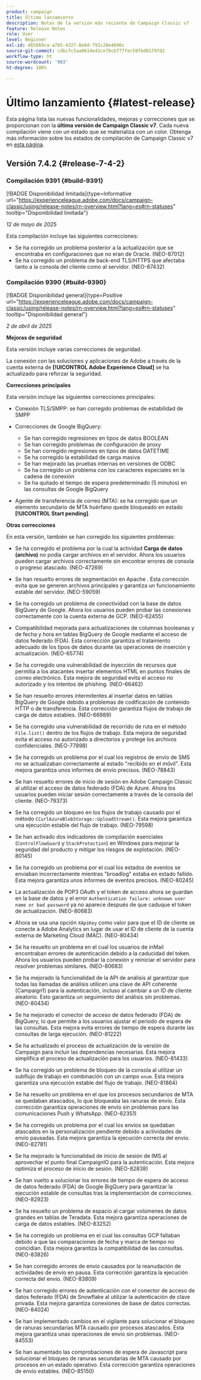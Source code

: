 ```yaml
---
product: campaign
title: Último lanzamiento
description: Notas de la versión más reciente de Campaign Classic v7
feature: Release Notes
role: User
level: Beginner
exl-id: d65869ca-a785-4327-8e8d-791c28e4696c
source-git-commit: cdbcfc5aa0614e41ce76cb777fec58fbd01797d2
workflow-type: ht
source-wordcount: '903'
ht-degree: 100%

---
```


# Último lanzamiento {#latest-release}

Esta página lista las nuevas funcionalidades, mejoras y correcciones que se proporcionan con la **última versión de Campaign Classic v7**. Cada nueva compilación viene con un estado que se materializa con un color. Obtenga más información sobre los estados de compilación de Campaign Classic v7 en [esta página](rn-overview.md).

## Versión 7.4.2  {#release-7-4-2}

### Compilación 9391 {#build-9391}

[!BADGE Disponibilidad limitada]{type=Informative url="https://experienceleague.adobe.com/docs/campaign-classic/using/release-notes/rn-overview.html?lang=es#rn-statuses" tooltip="Disponibilidad limitada"}

_12 de mayo de 2025_

Esta compilación incluye las siguientes correcciones:

* Se ha corregido un problema posterior a la actualización que se encontraba en configuraciones que no eran de Oracle. (NEO-87012)
* Se ha corregido un problema de back-end TLS/HTTPS que afectaba tanto a la consola del cliente como al servidor. (NEO-87432)

### Compilación 9390 {#build-9390}

[!BADGE Disponibilidad general]{type=Positive url="https://experienceleague.adobe.com/docs/campaign-classic/using/release-notes/rn-overview.html?lang=es#rn-statuses" tooltip="Disponibilidad general"}

_2 de abril de 2025_

<!--
### Compatibility updates {#comp-7-4-2}

This release comes with the following compatibility updates:

* JQuery library update: fixes multiple UI issues (reports, web apps)
* PostgreSQL 15 and 16

-->

**Mejoras de seguridad**

Esta versión incluye varias correcciones de seguridad.

La conexión con las soluciones y aplicaciones de Adobe a través de la cuenta externa de **[!UICONTROL Adobe Experience Cloud]** se ha actualizado para reforzar la seguridad.

**Correcciones principales**

Esta versión incluye las siguientes correcciones principales:

* Conexión TLS/SMPP: se han corregido problemas de estabilidad de SMPP

* Correcciones de Google BigQuery:

   * Se han corregido regresiones en tipos de datos BOOLEAN
   * Se han corregido problemas de configuración de proxy
   * Se han corregido regresiones en tipos de datos DATETIME
   * Se ha corregido la estabilidad de carga masiva
   * Se han mejorado las pruebas internas en versiones de ODBC
   * Se ha corregido un problema con los caracteres especiales en la cadena de conexión
   * Se ha quitado el tiempo de espera predeterminado (5 minutos) en las consultas de Google BigQuery

* Agente de transferencia de correo (MTA): se ha corregido que un elemento secundario de MTA huérfano quede bloqueado en estado **[!UICONTROL Start pending]**.


**Otras correcciones**

En esta versión, también se han corregido los siguientes problemas:

* Se ha corregido el problema por la cual la actividad **Carga de datos (archivo)** no podía cargar archivos en el servidor<!--after an upgrade to version 8.3.8-->. Ahora los usuarios pueden cargar archivos correctamente sin encontrar errores de consola o progreso atascado. (NEO-47269)

* Se han resuelto errores de segmentación en Apache <!--following an upgrade to Adobe Campaign Classic 7.2.2 build 9349-->. Esta corrección evita que se generen archivos principales y garantiza un funcionamiento estable del servidor. (NEO-59059)

* Se ha corregido un problema de conectividad con la base de datos BigQuery de Google<!--after upgrading to version 7.3.3 build 9359-->. Ahora los usuarios pueden probar las conexiones correctamente con la cuenta externa de GCP. (NEO-62455)

* Compatibilidad mejorada para actualizaciones de columnas booleanas y de fecha y hora en tablas BigQuery de Google mediante el acceso de datos federado (FDA). Esta corrección garantiza el tratamiento adecuado de los tipos de datos durante las operaciones de inserción y actualización. (NEO-65774)

* Se ha corregido una vulnerabilidad de inyección de recursos que permitía a los atacantes insertar elementos HTML en puntos finales de correo electrónico. Esta mejora de seguridad evita el acceso no autorizado y los intentos de phishing. (NEO-66462)

* Se han resuelto errores intermitentes al insertar datos en tablas BigQuery de Google debido a problemas de codificación de contenido HTTP o de transferencia. Esta corrección garantiza flujos de trabajo de carga de datos estables. (NEO-66989)

* Se ha corregido una vulnerabilidad de recorrido de ruta en el método `File.list()` dentro de los flujos de trabajo. Esta mejora de seguridad evita el acceso no autorizado a directorios y protege los archivos confidenciales. (NEO-77898)

* Se ha corregido un problema por el cual los registros de envío de SMS no se actualizaban correctamente al estado &quot;recibido en el móvil&quot;. Esta mejora garantiza unos informes de envío precisos. (NEO-78843)

* Se han resuelto errores de inicio de sesión en Adobe Campaign Classic al utilizar el acceso de datos federado (FDA) de Azure. Ahora los usuarios pueden iniciar sesión correctamente a través de la consola del cliente. (NEO-79373)

* Se ha corregido un bloqueo en los flujos de trabajo causado por el método `CCurlAzureBlobStorage::UploadStream()`. Esta mejora garantiza una ejecución estable del flujo de trabajo. (NEO-79598)

* Se han activado dos indicadores de compilación esenciales (`ControlFlowGuard` y `StackProtection`) en Windows para mejorar la seguridad del producto y mitigar los riesgos de explotación. (NEO-80145)

* Se ha corregido un problema por el cual los estados de eventos se enviaban incorrectamente mientras &quot;broadlog&quot; estaba en estado fallido. Esta mejora garantiza unos informes de eventos precisos. (NEO-80245)

* La actualización de POP3 OAuth y el token de acceso ahora se guardan en la base de datos y el error `Authentication failure: unknown user name or bad password` ya no aparece después de que caduque el token de actualización. (NEO-80683)

* Ahora se usa una opción `XApiKey` como valor para que el ID de cliente se conecte a Adobe Analytics en lugar de usar el ID de cliente de la cuenta externa de Marketing Cloud (MAC). (NEO-80434)

* Se ha resuelto un problema en el cual los usuarios de inMail encontraban errores de autenticación debido a la caducidad del token. Ahora los usuarios pueden probar la conexión y reiniciar el servidor para resolver problemas similares. (NEO-80683)

* Se ha mejorado la funcionalidad de la API de análisis al garantizar que todas las llamadas de análisis utilicen una clave de API coherente (Campaign1) para la autenticación, incluso al cambiar a un ID de cliente aleatorio. Esto garantiza un seguimiento del análisis sin problemas. (NEO-80434)

* Se ha mejorado el conector de acceso de datos federado (FDA) de BigQuery, lo que permite a los usuarios ajustar el periodo de espera de las consultas. Esta mejora evita errores de tiempo de espera durante las consultas de larga ejecución. (NEO-81222)

* Se ha actualizado el proceso de actualización de la versión de Campaign <!--7.4.1--> para incluir las dependencias necesarias. Esta mejora simplifica el proceso de actualización para los usuarios. (NEO-81433)

* Se ha corregido un problema de bloqueo de la consola al utilizar un subflujo de trabajo en combinación con un campo `enum`. Esta mejora garantiza una ejecución estable del flujo de trabajo. (NEO-81864)

* Se ha resuelto un problema en el que los procesos secundarios de MTA se quedaban atascados, lo que bloqueaba las ranuras de envío. Esta corrección garantiza operaciones de envío sin problemas para las comunicaciones Push y WhatsApp. (NEO-82351)

* Se ha corregido un problema por el cual los envíos se quedaban atascados en la personalización pendiente debido a actividades de envío pausadas. Esta mejora garantiza la ejecución correcta del envío. (NEO-82781)

* Se ha mejorado la funcionalidad de inicio de sesión de IMS al aprovechar el punto final CampaignIO para la autenticación. Esta mejora optimiza el proceso de inicio de sesión. (NEO-82838)

* Se han vuelto a solucionar los errores de tiempo de espera de acceso de datos federado (FDA) de Google BigQuery para garantizar la ejecución estable de consultas tras la implementación de correcciones. (NEO-82923)

* Se ha resuelto un problema de espacio al cargar volúmenes de datos grandes en tablas de Teradata. Esta mejora garantiza operaciones de carga de datos estables. (NEO-83252)

* Se ha corregido un problema en el cual las consultas GCP fallaban debido a que las comparaciones de fecha y marca de tiempo <!--after upgrading to version 9383--> no coincidían. Esta mejora garantiza la compatibilidad de las consultas. (NEO-83826)

* Se han corregido errores de envío causados por la reanudación de actividades de envío en pausa. Esta corrección garantiza la ejecución correcta del envío. (NEO-83809)

* Se han corregido errores de autenticación con el conector de acceso de datos federado (FDA) de Snowflake al utilizar la autenticación de clave privada. Esta mejora garantiza conexiones de base de datos correctas. (NEO-84024)

* Se han implementado cambios en el vigilante para solucionar el bloqueo de ranuras secundarias MTA causado por procesos atascados. Esta mejora garantiza unas operaciones de envío sin problemas. (NEO-84553)

* Se han aumentado las comprobaciones de espera de Javascript para solucionar el bloqueo de ranuras secundarias de MTA causado por procesos en un estado operativo. Esta corrección garantiza operaciones de envío estables. (NEO-85150)

